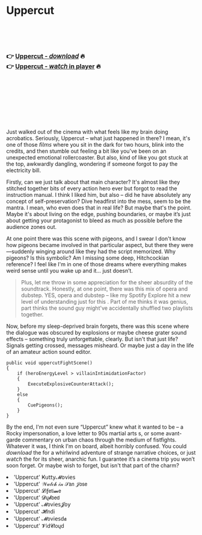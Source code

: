 <h1>Uppercut</h1>

<br><br><br>

<h3>👉 <a href="https://Justins-ewunwinfi1979.github.io/bjpgcoupti/">Uppercut - 𝘥𝘰𝘸𝘯𝘭𝘰𝘢𝘥</a> 🔥<br>
👉 <a href="https://Justins-ewunwinfi1979.github.io/bjpgcoupti/">Uppercut - 𝘸𝘢𝘵𝘤𝘩 in player</a> 🔥
</h3>



<br><br><br><br><br><br><br>


Just walked out of the cinema with what feels like my brain doing acrobatics. Seriously, Uppercut – what just happened in there? I mean, it's one of those 𝘧𝘪𝘭𝘮𝘴 where you sit in the dark for two hours, blink into the credits, and then stumble out feeling a bit like you've been on an unexpected emotional rollercoaster. But also, kind of like you got stuck at the top, awkwardly dangling, wondering if someone forgot to pay the electricity bill.

Firstly, can we just talk about that main character? It's almost like they stitched together bits of every action hero ever but forgot to read the instruction manual. I think I liked him, but also – did he have absolutely any concept of self-preservation? Dive headfirst into the mess, seem to be the mantra. I mean, who even does that in real life? But maybe that's the point. Maybe it's about living on the edge, pushing boundaries, or maybe it’s just about getting your protagonist to bleed as much as possible before the audience zones out.

At one point there was this scene with pigeons, and I swear I don't know how pigeons became involved in that particular aspect, but there they were—suddenly winging around like they had the script memorized. Why pigeons? Is this symbolic? Am I missing some deep, Hitchcockian reference? I feel like I'm in one of those dreams where everything makes weird sense until you wake up and it… just doesn’t.

> Plus, let me throw in some appreciation for the sheer absurdity of the soundtrack. Honestly, at one point, there was this mix of opera and dubstep. YES, opera and dubstep – like my Spotify Explore hit a new level of understanding just for this  . Part of me thinks it was genius, part thinks the sound guy might've accidentally shuffled two playlists together.

Now, before my sleep-deprived brain forgets, there was this scene where the dialogue was obscured by explosions or maybe cheese grater sound effects – something truly unforgettable, clearly. But isn't that just life? Signals getting crossed, messages misheard. Or maybe just a day in the life of an amateur action   sound editor.

```
public void uppercutFightScene()
{
    if (heroEnergyLevel > villainIntimidationFactor)
    {
        ExecuteExplosiveCounterAttack();
    }
    else
    {
        CuePigeons();
    }
}
```

By the end, I'm not even sure “Uppercut” knew what it wanted to be – a Rocky impersonation, a love letter to 90s martial arts  s, or some avant-garde commentary on urban chaos through the medium of fistfights. Whatever it was, I think I'm on board, albeit horribly confused. You could 𝘥𝘰𝘸𝘯𝘭𝘰𝘢𝘥 the   for a whirlwind adventure of strange narrative choices, or just 𝘸𝘢𝘵𝘤𝘩 the   for its sheer, anarchic fun. I guarantee it’s a cinema trip you won’t soon forget. Or maybe wish to forget, but isn't that part of the charm?

<li>'Uppercut' Ҝ𝗎𝗍𝗍𝗒𝓜𝗈ν𝗂𝖾𝗌</li>
<li>'Uppercut' 𝒲𝒶𝓉𝒸𝒽 𝒾𝓃 𝒮𝖺𝗇 𝒥𝗈𝗌𝖾</li>
<li>'Uppercut' 𝓛𝗂ƒ𝖾𝗍𝗂𝓶𝖾</li>
<li>'Uppercut' 𝓓ų𝓫𝖻𝖾𝖽</li>
<li>'Uppercut' 𝓜𝗈ν𝗂𝖾𝗌𝓙𝗈𝗒</li>
<li>'Uppercut' 𝓗𝗂𝗇ԁ𝗂</li>
<li>'Uppercut' 𝓜𝗈ν𝗂𝖾𝗌ԁ𝖆</li>
<li>'Uppercut' 𝓥𝗂ԁ𝓒𝗅𝗈ųԁ</li>
